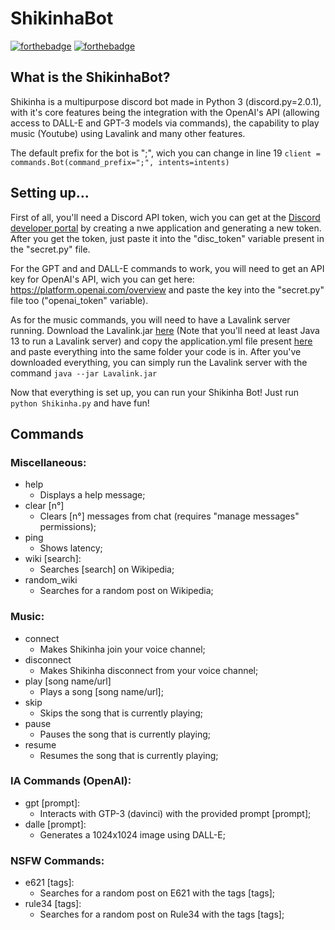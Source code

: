 # ShikinhaBot
[![forthebadge](https://forthebadge.com/images/badges/made-with-python.svg)](https://forthebadge.com)
[![forthebadge](https://forthebadge.com/images/badges/powered-by-energy-drinks.svg)](https://forthebadge.com)

## What is the ShikinhaBot?

  Shikinha is a multipurpose discord bot  made in Python 3 (discord.py=2.0.1), with it's core features being the integration with the OpenAI's API
  (allowing access to DALL-E and GPT-3 models via commands), the capability to play music (Youtube) using Lavalink and many other features.
  
  The default prefix for the bot is ";", wich you can change in line 19 ```client = commands.Bot(command_prefix=";", intents=intents)``` 

## Setting up...

  First of all, you'll need a Discord API token, wich you can get at the [Discord developer portal](https://discord.com/developers/applications) by creating a nwe application and generating a new token. After you get the token, just paste it into the "disc_token" variable present in the "secret.py" file.

  For the GPT and and DALL-E commands to work, you will need to get an API key for OpenAI's API, wich you can get here: https://platform.openai.com/overview
and paste the key into the "secret.py" file too ("openai_token" variable).
  
  As for the music commands, you will need to have a Lavalink server running. Download the Lavalink.jar [here](https://github.com/freyacodes/Lavalink/releases) (Note that you'll need at least Java 13 to run a Lavalink server) and copy the application.yml file present [here](https://github.com/freyacodes/Lavalink/blob/master/LavalinkServer/application.yml.example) and paste everything into the same folder your code is in. After you've downloaded everything, you can simply run the Lavalink server with the command ```java --jar Lavalink.jar```
  
  Now that everything is set up, you can run your Shikinha Bot! Just run ```python Shikinha.py``` and have fun!

## Commands

### Miscellaneous:
  * help
  	*  Displays a help message;
  * clear [n°]
  	* Clears [n°] messages from chat (requires "manage messages" permissions);
  * ping
  	* Shows latency;
  * wiki [search]: 
  	* Searches [search] on Wikipedia;
  * random_wiki
  	* Searches for a random post on Wikipedia;

### Music:
  * connect
  	* Makes Shikinha join your voice channel;
  * disconnect
  	* Makes Shikinha disconnect from your voice channel;
  * play [song name/url]
  	* Plays a song [song name/url];
  * skip
  	* Skips the song that is currently playing;
  * pause
  	* Pauses the song that is currently playing;
  * resume
  	* Resumes the song that is currently playing;
 
 ### IA Commands (OpenAI):
  * gpt [prompt]:
  	* Interacts with GTP-3 (davinci) with the provided prompt [prompt]; 
  * dalle [prompt]:
  	* Generates a 1024x1024 image using DALL-E; 

### NSFW Commands:
 * e621 [tags]:
 	* Searches for a random post on E621 with the tags [tags]; 
 * rule34 [tags]:
 	* Searches for a random post on Rule34 with the tags [tags]; 
